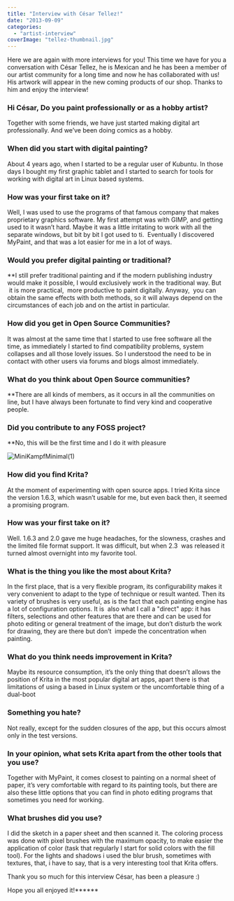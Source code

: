 ```yaml
---
title: "Interview with César Tellez!"
date: "2013-09-09"
categories: 
  - "artist-interview"
coverImage: "tellez-thumbnail.jpg"
---
```


Here we are again with more interviews for you! This time we have for you a conversation with César Tellez, he is Mexican and he has been a member of our artist community for a long time and now he has collaborated with us! His artwork will appear in the new coming products of our shop. Thanks to him and enjoy the interview!

### Hi César, Do you paint professionally or as a hobby artist?

Together with some friends, we have just started making digital art professionally. And we’ve been doing comics as a hobby.

### When did you start with digital painting?

About 4 years ago, when I started to be a regular user of Kubuntu. In those days I bought my first graphic tablet and I started to search for tools for working with digital art in Linux based systems.

### How was your first take on it?

Well, I was used to use the programs of that famous company that makes proprietary graphics software. My first attempt was with GIMP, and getting used to it wasn’t hard. Maybe it was a little irritating to work with all the separate windows, but bit by bit I got used to ti.  Eventually I discovered MyPaint, and that was a lot easier for me in a lot of ways.

### **Would you prefer digital painting or traditional?**

**I still prefer traditional painting and if the modern publishing industry would make it possible, I would exclusively work in the traditional way. But  it is more practical,  more productive to paint digitally. Anyway,  you can obtain the same effects with both methods, so it will always depend on the circumstances of each job and on the artist in particular.

### How did you get in Open Source Communities?

It was almost at the same time that I started to use free software all the time, as immediately I started to find compatibility problems, system collapses and all those lovely issues. So I understood the need to be in contact with other users via forums and blogs almost immediately.

### **What do you think about Open Source communities?**

**There are all kinds of members, as it occurs in all the communities on line, but I have always been fortunate to find very kind and cooperative people.

### **Did you contribute to any FOSS project?**

**No, this will be the first time and I do it with pleasure

![MiniKampfMinimal(1)](http://kritawebshopblog.files.wordpress.com/2013/09/minikampfminimal1.png?w=205)

### **How did you find Krita?**

At the moment of experimenting with open source apps. I tried Krita since the version 1.6.3, which wasn’t usable for me, but even back then, it seemed a promising program.

### **How was your first take on it?**

Well. 1.6.3 and 2.0 gave me huge headaches, for the slowness, crashes and the limited file format support. It was difficult, but when 2.3  was released it turned almost overnight into my favorite tool.

### **What is the thing you like the most about Krita?**

In the first place, that is a very flexible program, its configurability makes it very convenient to adapt to the type of technique or result wanted. Then its variety of brushes is very useful, as is the fact that each painting engine has a lot of configuration options. It is  also what I call a "direct" app: it has filters, selections and other features that are there and can be used for photo editing or general treatment of the image, but don’t disturb the work for drawing, they are there but don’t  impede the concentration when painting.

### **What do you think needs improvement in Krita?**

Maybe its resource consumption, it’s the only thing that doesn’t allows the position of Krita in the most popular digital art apps, apart there is that limitations of using a based in Linux system or the uncomfortable thing of a dual-boot

### **Something you hate?**

Not really, except for the sudden closures of the app, but this occurs almost only in the test versions.

### **In your opinion, what sets Krita apart from the other tools that you use?**

Together with MyPaint, it comes closest to painting on a normal sheet of paper, it’s very comfortable with regard to its painting tools, but there are also these little options that you can find in photo editing programs that sometimes you need for working.

### **What brushes did you use?**

I did the sketch in a paper sheet and then scanned it. The coloring process was done with pixel brushes with the maximum opacity, to make easier the application of color (task that regularly I start for solid colors with the fill tool). For the lights and shadows i used the blur brush, sometimes with textures, that, i have to say, that is a very interesting tool that Krita offers.

Thank you so much for this interview César, has been a pleasure :)

Hope you all enjoyed it!******
